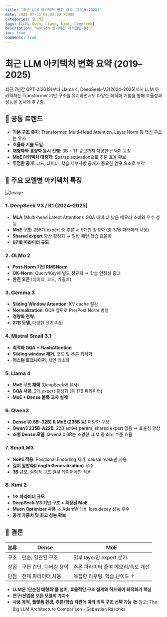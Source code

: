 ```yaml
---
title: "최근 LLM 아키텍처 변화 요약 (2019–2025)"
date: 2025-07-25 08:02:00 +0900
categories: [LLM]
tags: [LLM, Qwen, Llama, Kimi, Deepseek]
description: "Notion 동기화된 게시글입니다."
toc: true
comments: true
---
```


# 최근 LLM 아키텍처 변화 요약 (2019–2025)

최근 7년간 GPT-2(2019)부터 Llama 4, DeepSeek-V3(2024–2025)까지 LLM 아키텍처는 Transformer 기반 구조를 유지하면서도 다양한 최적화 기법을 통해 효율성과 성능을 동시에 추구함.

## 🔑 공통 트렌드

- **기본 구조 유지**: Transformer, Multi-Head Attention, Layer Norm 등 핵심 구조는 유사
- **효율화 기술 도입**:
- **대형화와 경량화 동시 진행**: 3B ~ 1T 규모까지 다양한 선택지 등장
- **MoE 아키텍처 대중화**: Sparse activation으로 추론 효율 확보
- **투명한 공개**: 코드, 데이터, 학습 세부사항 공개가 중요한 연구 요소로 부각
## 📌 주요 모델별 아키텍처 특징

![Image](https://prod-files-secure.s3.us-west-2.amazonaws.com/e6db513d-ec54-40ff-aa74-2487b0bcfe15/ac24fdd3-febf-45c7-8e99-afb6446591d8/image.png?X-Amz-Algorithm=AWS4-HMAC-SHA256&X-Amz-Content-Sha256=UNSIGNED-PAYLOAD&X-Amz-Credential=ASIAZI2LB466ZWIHVM4F%2F20250726%2Fus-west-2%2Fs3%2Faws4_request&X-Amz-Date=20250726T161230Z&X-Amz-Expires=3600&X-Amz-Security-Token=IQoJb3JpZ2luX2VjEDYaCXVzLXdlc3QtMiJHMEUCIFEOwmgh%2FEUZxD6ip4XP1SbRJnAg9XqKqWf3IDfaBp%2B0AiEAs5SP9r1i%2FLq5dOV%2FIScr9LJNHSFgi2raxVF2hHHZmcUq%2FwMIXxAAGgw2Mzc0MjMxODM4MDUiDCH%2FYlH%2FKqN7nKLG7ircA4Je%2FQQHLcrMVSu5wWJ%2BBpeCemLE%2B2AUxridt7a3ohXlx6TB8olx1X3DUOxkMNxyia3Wgr3ChLadRYy9fjWafwSqgNM35EzbVGg8DRXiRl%2BfbCPIuSUL%2Fj5vGrKo4IWVsjoU%2B0imo%2F5IhcLspRMD6jXVrTYFQ9VUCHFI1e1wlZakNgZsaaIaubGvaP%2BbzwloOJLedbTFX2Xk5XiOtVLn4pOhF3PasA4V37QLl0Y6V8b0kSKJ6qNUzc7l3sc5xXjL2w7Q8tNyQuX%2Bx7CtzFjblIUtnm8ff2b7Wr%2BywPwd4Za364rtFLIwcBqO%2FF%2FPzhuL%2BuRAuvwlPyAUmpqOPwwx%2FoEVzOXeWDxrJBB78ztr8RfPuHv3%2BZytxJOky2HKVfiT9JCP1Qpe0zyGePjrABGCyc%2Fpg0ZClr%2FhwpHjTnIWNZUntiO%2BXxGGOsw8H57ZCiooB578FTz3Y%2FqONBgU2jh6FNuN2nBdC2PqcLvS0IDK%2FUDrEpiLkb%2FutiJ4BFA1IfgsDrGJywTXqbSA03g797MEOiA8Miasv2EGKvh9skcekDX9CDhyCIqA1TuVWhgI8NSmcOdEAZz1A2Siiop8QaIWXcszm6RUADdfo7YsDI%2Bo9HaVXgWRDZVYPc5IT5JMMI3Bk8QGOqUBh5cN%2BVcpUdMb9egPF8JnOEC75AStfQNfKyvImHQECnTr8dLm1YaLIRoLvgEDGy%2FQLV3BFWzfXTFeR%2B82%2BnvAXkcEwOyi6ggPK7%2FVvczFEtu3KM9ewdjnWcpLN%2FH%2BoMLCXWtS8B7%2BsnTVxYTneN8WKMsdGCFcTe1PlFX8sOx9%2F9KE5cJDxahiBc1vuaVQNVqJKgz6GL9MMJ2Gw5rgjHauIll2HrLN&X-Amz-Signature=408da432cc6286c5f44d12b316ac4893f33d571a0604e183797648db897a18c0&X-Amz-SignedHeaders=host&x-amz-checksum-mode=ENABLED&x-id=GetObject)

### 1. DeepSeek V3 / R1 (2024–2025)

- **MLA** (Multi-head Latent Attention): GQA 대비 더 낮은 메모리 소비와 우수 성능
- **MoE 구조**: 256개 expert 중 추론 시 9개만 활성화 (총 37B 파라미터 사용)
- **Shared expert** 항상 활성화 → 일반 패턴 학습 효율화
- **671B 파라미터 규모**
### 2. OLMo 2

- **Post-Norm 기반 RMSNorm**
- **QK-Norm**: Query/Key에 별도 정규화 → 학습 안정성 증대
- **완전 오픈** (데이터, 코드, 가중치)
### 3. Gemma 3

- **Sliding Window Attention**: KV cache 절감
- **Normalization**: GQA 앞뒤로 Pre/Post Norm 병행
- **경량화 전략**:
- **27B 모델**, 다양한 크기 지원
### 4. Mistral Small 3.1

- **최적화 GQA + FlashAttention**
- **Sliding window 제거**, 코드 및 추론 최적화
- **커스텀 토크나이저**, 지연 최소화
### 5. Llama 4

- **MoE 구조 채택** (DeepSeek와 유사)
- **GQA 사용**, 2개 expert 활성화 (총 17B 파라미터)
- **MoE + Dense 블록 교차 설계**
### 6. Qwen3

- **Dense (0.6B~32B) & MoE (235B 등)** 다양한 구성
- **Qwen3 235B-A22B**: 22B active param, shared expert 없음 → 효율성 향상
- **소형 Dense 모델**: Qwen3 0.6B는 초경량 LLM 중 최고 수준 효율
### 7. SmolLM3

- **NoPE 적용**: Positional Encoding 제거, causal mask만 사용
- **길이 일반화(Length Generalization)** 우수
- **3B 규모**, 실험적 구조 일부 레이어에만 적용
### 8. Kimi 2

- **1조 파라미터 규모**
- **DeepSeek-V3 기반 구조 + 확장된 MoE**
- **Muon Optimizer 사용** → AdamW 대비 loss decay 성능 우수
- **공개 가중치 및 최고 성능 확보**
## 🧩 결론

| 분류 | Dense | MoE |
| --- | --- | --- |
| 구조 | 단순, 일관된 구조 | 일부 layer만 expert 분기 |
| 장점 | 구현 간단, 디버깅 용이 | 추론 파라미터 줄여 메모리/속도 개선 |
| 단점 | 전체 파라미터 사용 | 복잡한 라우팅, 학습 난이도 ↑ |

- **LLM은 ‘단순한 대형화’를 넘어, 효율적인 구조 설계와 하드웨어 최적화가 핵심**
- **연구/산업용 오픈 모델의 가치↑**
- **사용 목적, 플랫폼 환경, 추론/학습 자원에 따라 최적 구조 선택 가능**
📚 참고: The Big LLM Architecture Comparison - Sebastian Raschka


